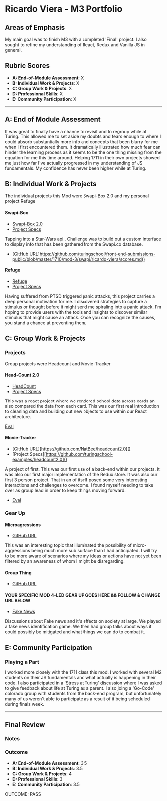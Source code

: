 # Ricardo Viera - M3 Portfolio

## Areas of Emphasis

My main goal was to finish M3 with a completed 'Final' project. I also sought to refine my understanding of React, Redux and Vanilla JS in general.  

## Rubric Scores

* **A: End-of-Module Assessment**: X
* **B: Individual Work & Projects**: X
* **C: Group Work & Projects**: X
* **D: Professional Skills**: X
* **E: Community Participation**: X

-----------------------

## A: End of Module Assessment

It was great to finally have a chance to revisit and to regroup while at Turing. This allowed me to set aside my doubts and fears enough to where I could absorb substantially more info and concepts that been blurry for me when I first encountered them. It dramatically illustrated how much fear can hinder the learning process as it seems to be the one thing missing from the equation for me this time around. Helping 1711 in their own projects showed me just how far I've actually progressed in my understanding of JS fundamentals. My confidence has never been higher while at Turing. 


## B: Individual Work & Projects

The individual projects this Mod were Swapi-Box 2.0 and my personal project Refuge

#### Swapi-Box

* [Swapi-Box 2.0](https://github.com/rvwatch/Swapi-Box-2.0)
* [Project Specs](http://frontend.turing.io/projects/swapi-box.html)

Tapping into a Star-Wars api.. Challenge was to build out a custom interface to display info that has been gathered from the Swapi.co database.

* [GitHub URL]https://github.com/turingschool/front-end-submissions-public/blob/master/1710/mod-3/swapi/ricardo-viera/scores.md()

#### Refuge

* [Refuge](https://github.com/rvwatch/Refuge)
* [Project Specs](http://frontend.turing.io/projects/self-directed-project.html)

Having suffered from PTSD triggered panic attacks, this project carries a deep personal motivation for me. I discovered strategies to capture a stimulus or thought before it might send me spiraling into a panic attack. I'm hoping to provide users with the tools and insights to discover similar stimulus that might cause an attack. Once you can recognize the causes, you stand a chance at preventing them. 

## C: Group Work & Projects

### Projects

Group projects were Headcount and Movie-Tracker

#### Head-Count 2.0

* [HeadCount](https://github.com/Kc2693/headcount)
* [Project Specs](https://github.com/turingschool-examples/headcount2.0)

This was a react project where we rendered school data across cards an also compared the data from each card. This was our first real introduction to cleaning data and building out new objects to use within our React architecture. 

[Eval](https://github.com/turingschool/front-end-submissions-public/blob/master/1711/mod-3/headcount/chase-ricardo-kailin/scores.md)

#### Movie-Tracker

* [GitHub URL][https://github.com/NatBee/headcount2.0]()
* [Project Specs][https://github.com/turingschool-examples/headcount2.0]()

A project of first. This was our first use of a back-end within our projects. It was also our first major implementation of the Redux store. It was also our first 3 person project. That in an of itself posed some very interesting interactions and challenges to overcome. I found myself needing to take over as group lead in order to keep things moving forward. 

* [Eval](https://github.com/turingschool/front-end-submissions-public/blob/master/1711/mod-3/movie-tracker/patrick-ngoc-ricardo/scores.md)


### Gear Up
#### Microagressions

* [GitHub URL](https://github.com/turingschool/gear-up/blob/master/microaggressions_update.md)

This was an interesting topic that illuminated the possibility of micro-aggressions being much more sub surface than I had anticipated. I will try to be more aware of scenarios where my ideas or actions have not yet been filtered by an awareness of whom I might be disregarding. 

#### Group Thing

* [GitHub URL](https://github.com/turingschool/gear-up/blob/master/Rotation_Session_Groupthink.md)

 

#### YOUR SPECIFIC MOD 4-LED GEAR UP GOES HERE && FOLLOW & CHANGE URL BELOW

* [Fake News](https://docs.google.com/spreadsheets/d/1xVlmU6mXCUMJGy0qcjRufEusr9ktbtRWO72K8nkewNY/edit#gid=393922023)

Discussions about Fake news and it's effects on society at large. We played a fake news identification game. We then had group talks about ways it could possibly be mitigated and what things we can do to combat it. 

## E: Community Participation

### Playing a Part

I worked more closely with the 1711 class this mod. I worked with several M2 students on their JS fundamentals and what actually is happening in their code. I also participated in a 'Stress at Turing' discussion where I was asked to give feedback about life at Turing as a parent. I also joing a 'Go-Code' colorado group with students from the back-end program, but unfortunately many of us weren't able to participate as a result of it being scheduled during finals week. 

------------------

## Final Review

### Notes


### Outcome

* **A: End-of-Module Assessment**: 3.5
* **B: Individual Work & Projects**: 3.5
* **C: Group Work & Projects**: 4
* **D: Professional Skills**: 3
* **E: Community Participation**: 3.5

OUTCOME:  PASS
